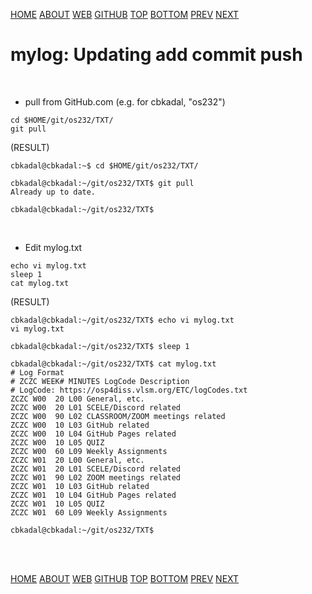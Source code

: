 ---
---
[HOME](index.md)
[ABOUT](README.md)
[WEB](https://osp4diss.vlsm.org/)
[GITHUB](https://github.com/os2xx/osp4diss)
[TOP](#)
[BOTTOM](#endofpage)
[PREV](osp-113.md)
[NEXT](osp-119.md)

# mylog: Updating add commit push
<br>

* pull from GitHub.com (e.g. for cbkadal, "os232")

```
cd $HOME/git/os232/TXT/
git pull

```

(RESULT)
```
cbkadal@cbkadal:~$ cd $HOME/git/os232/TXT/

cbkadal@cbkadal:~/git/os232/TXT$ git pull
Already up to date.

cbkadal@cbkadal:~/git/os232/TXT$ 

```

<br>

* Edit mylog.txt

```
echo vi mylog.txt
sleep 1
cat mylog.txt

```

(RESULT)
```
cbkadal@cbkadal:~/git/os232/TXT$ echo vi mylog.txt
vi mylog.txt

cbkadal@cbkadal:~/git/os232/TXT$ sleep 1

cbkadal@cbkadal:~/git/os232/TXT$ cat mylog.txt
# Log Format
# ZCZC WEEK# MINUTES LogCode Description
# LogCode: https://osp4diss.vlsm.org/ETC/logCodes.txt
ZCZC W00  20 L00 General, etc.
ZCZC W00  20 L01 SCELE/Discord related
ZCZC W00  90 L02 CLASSROOM/ZOOM meetings related
ZCZC W00  10 L03 GitHub related
ZCZC W00  10 L04 GitHub Pages related
ZCZC W00  10 L05 QUIZ
ZCZC W00  60 L09 Weekly Assignments
ZCZC W01  20 L00 General, etc.
ZCZC W01  20 L01 SCELE/Discord related
ZCZC W01  90 L02 ZOOM meetings related
ZCZC W01  10 L03 GitHub related
ZCZC W01  10 L04 GitHub Pages related
ZCZC W01  10 L05 QUIZ
ZCZC W01  60 L09 Weekly Assignments

cbkadal@cbkadal:~/git/os232/TXT$ 

```

<br id="endofpage"><br>

[HOME](index.md)
[ABOUT](README.md)
[WEB](https://osp4diss.vlsm.org/)
[GITHUB](https://github.com/os2xx/osp4diss)
[TOP](#)
[BOTTOM](#endofpage)
[PREV](osp-113.md)
[NEXT](osp-119.md)
<br>

